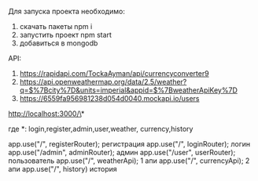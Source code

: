 Для запуска проекта необходимо:

1. скачать пакеты npm i
2. запустить проект npm start
3. добавиться в mongodb

API:

1. <https://rapidapi.com/TockaAyman/api/currencyconverter9>
2. <https://api.openweathermap.org/data/2.5/weather?q=$%7Bcity%7D&units=imperial&appid=$%7BweatherApiKey%7D>
3. <https://6559fa956981238d054d0040.mockapi.io/users>

<http://localhost:3000/\>*

где \*:
login,register,admin,user,weather, currency,history

app.use("/", registerRouter); регистрация
app.use("/", loginRouter); логин
app.use("/admin", adminRouter); админ
app.use("/user", userRouter); пользователь
app.use("/", weatherApi); 1 апи
app.use("/", currencyApi); 2 апи
app.use("/", history) история
